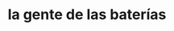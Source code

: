 ---
title: "la gente de las baterías"
url: /puerto-la-cruz/la-gente-de-las-baterias/
shop: piezas de automóviles
---